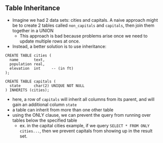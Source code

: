 
## Table Inheritance
- Imagine we had 2 data sets: cities and capitals. A naive approach might be to create 2 tables called `non_capitals` and `capitals`, then join them together in a UNION
	- This approach is bad because problems arise once we need to update multiple rows at once.
- Instead, a better solution is to use inheritance:
```
CREATE TABLE cities (
  name       text,
  population real,
  elevation  int     -- (in ft)
);

CREATE TABLE capitals (
  state      char(2) UNIQUE NOT NULL
) INHERITS (cities);
```
- here, a row of `capitals` will inherit all columns from its parent, and will gain an additional column `state`
- a table can inherit from more than one other table
- using the ONLY clause, we can prevent the query from running over tables below the specified table
	- ex. in the capital cities example, if we query `SELECT * FROM ONLY cities...`, then we prevent capitals from showing up in the result set.
